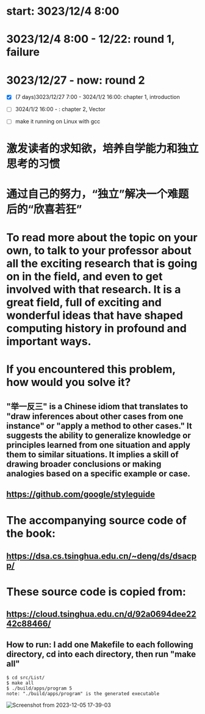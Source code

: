 # start: 3023/12/4 8:00
# 3023/12/4 8:00 - 12/22: round 1, failure
# 3023/12/27 - now: round 2
- [x] (7 days)3023/12/27 7:00 - 3024/1/2 16:00: chapter 1, introduction
- [ ] 3024/1/2 16:00 - : chapter 2, Vector

- [ ] make it running on Linux with gcc
# 激发读者的求知欲，培养自学能力和独立思考的习惯
# 通过自己的努力，“独立”解决一个难题后的“欣喜若狂”
# To read more about the topic on your own, to talk to your professor about all the exciting research that is going on in the field, and even to get involved with that research. It is a great field, full of exciting and wonderful ideas that have shaped computing history in profound and important ways. 
# If you encountered this problem, how would you solve it?
## "举一反三" is a Chinese idiom that translates to "draw inferences about other cases from one instance" or "apply a method to other cases." It suggests the ability to generalize knowledge or principles learned from one situation and apply them to similar situations. It implies a skill of drawing broader conclusions or making analogies based on a specific example or case.

## https://github.com/google/styleguide

# The accompanying source code of the book:
## https://dsa.cs.tsinghua.edu.cn/~deng/ds/dsacpp/
# These source code is copied from:
## https://cloud.tsinghua.edu.cn/d/92a0694dee2242c88466/

## How to run: I add one Makefile to each following directory, cd into each directory, then run "make all"
```
$ cd src/List/
$ make all
$ ./build/apps/program 5
note: "./build/apps/program" is the generated executable
```
![Screenshot from 2023-12-05 17-39-03](https://github.com/OccupyMars2025/dengjunhui-data-structure-cpp-source-code/assets/31559413/e23cb3b9-cf8d-4de0-84fb-787ac180b504)
